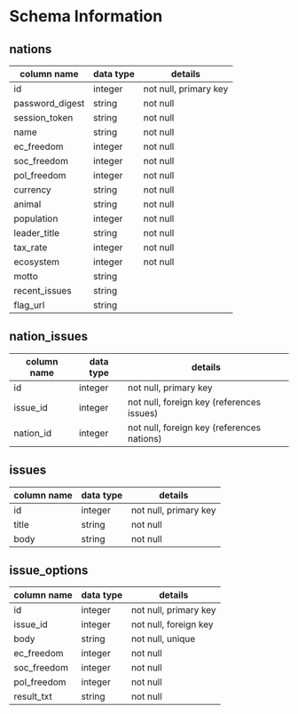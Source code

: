 # Schema Information

## nations
column name  | data type | details
-------------|-----------|-----------------------
id             | integer   | not null, primary key
password_digest| string    | not null
session_token  | string    | not null
name           | string    | not null
ec_freedom     | integer   | not null
soc_freedom    | integer   | not null
pol_freedom    | integer   | not null
currency       | string    | not null
animal         | string    | not null
population     | integer   | not null
leader_title   | string    | not null
tax_rate       | integer   | not null
ecosystem      | integer   | not null
motto          | string    |
recent_issues  | string    |
flag_url       | string    |

## nation_issues
column name | data type | details
------------|-----------|-----------------------
id          | integer   | not null, primary key
issue_id    | integer   | not null, foreign key (references issues)
nation_id   | integer   | not null, foreign key (references nations)

## issues
column name | data type | details
------------|-----------|-----------------------
id          | integer   | not null, primary key
title       | string    | not null
body        | string    | not null

## issue_options
column name | data type | details
------------|-----------|-----------------------
id          | integer   | not null, primary key
issue_id    | integer   | not null, foreign key
body        | string    | not null, unique
ec_freedom  | integer   | not null
soc_freedom | integer   | not null
pol_freedom | integer   | not null
result_txt  | string    | not null
